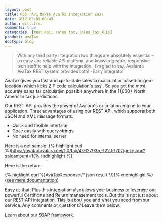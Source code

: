 ```yaml
---
layout: post
title: REST API Makes AvaTax Integration Easy
date: 2012-03-09 08:49
author: will.frei
comments: true
categories: [rest api, sales tax, Sales_Tax_APIs]
product: avaTax
doctype: blog
---
```

<blockquote>With any third party integration two things are absolutely essential – an easy and reliable API platform, and knowledgeable, responsive tech staff to help with the integration.  I’m glad to say, Avalara’s AvaTax REST system provides both! -Early integrator</blockquote>
AvaTax gives you fast and up-to-date sales tax calculation based on geo-location (<a href="/blog/2012/03/06/developing-with-sales-tax-whats-the-rate/">which kicks ZIP code calculation's ass</a>). So you get the most accurate sales tax calculation possible anywhere in the 11,000+ North American tax jurisdictions.

Our REST API provides the power of Avalara's calculation engine to your application. Three advantages of using our REST API, which supports both JSON and XML message formats:

<ul>
	<li>Quick and flexible interface</li>
	<li>Code easily with query strings</li>
	<li>No need for internal server</li>
</ul>

Here is a get sample:
{% highlight curl %}https://avatax.avalara.net/1.0/tax/47.627935,-122.51702/get.jsonp?saleamount=1{% endhighlight %}

Here is the return:

{% highlight curl %}AvaTaxResponse(/* json result */){% endhighlight %}
(<a href="/avatax/">see more documentation</a>)

Easy as that. Plus this integration also allows your business to leverage our powerful <a href="http://www.avalara.com/products/avatax/certs">Certificate</a> and <a href="http://www.avalara.com/products/avatax/returns">Return</a> management tools. But this is not just about our REST API integration. This is about you and what you need from our service. Any comments or questions? Leave them below.

<a href="http://www.avalara.com/media/images/pdfs/avalara_datasheet_sdk">Learn about our SOAP framework</a>.

